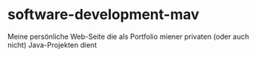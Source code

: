 # software-development-mav
Meine persönliche Web-Seite die als Portfolio miener privaten (oder auch nicht) Java-Projekten dient
